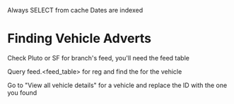 Always SELECT from cache
Dates are indexed

# Finding Vehicle Adverts

Check Pluto or SF for branch's feed, you'll need the feed table

Query feed.<feed_table> for reg and find the <uniqueid> for the vehicle

Go to "View all vehicle details" for a vehicle and replace the ID with the one you found
